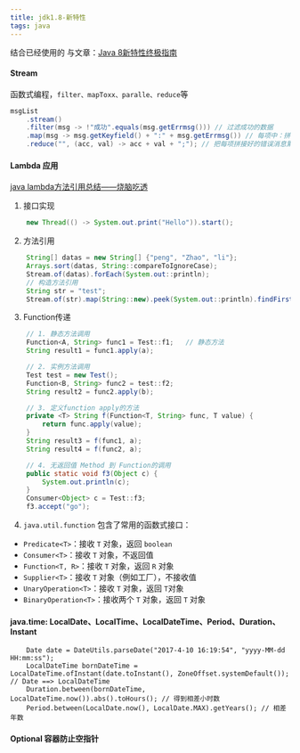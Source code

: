 ```yaml
---
title: jdk1.8-新特性
tags: java
---
```


结合已经使用的 与文章：[Java 8新特性终极指南](http://www.360doc.com/content/14/0620/11/1370831_388286071.shtml)

#### Stream
函数式编程，`filter、mapToxx、paralle、reduce`等
```java
msgList
    .stream()
    .filter(msg -> !"成功".equals(msg.getErrmsg())) // 过滤成功的数据
    .map(msg -> msg.getKeyfield() + ":" + msg.getErrmsg()) // 每项中：拼接错误字段、错误消息
    .reduce("", (acc, val) -> acc + val + ";"); // 把每项拼接好的错误消息累加成一个字符串
```

#### Lambda 应用
[java lambda方法引用总结——烧脑吃透](https://my.oschina.net/polly/blog/917214)

1. 接口实现
```java
    new Thread(() -> System.out.print("Hello")).start();
```

2. 方法引用
```java
    String[] datas = new String[] {"peng", "Zhao", "li"};
    Arrays.sort(datas, String::compareToIgnoreCase);
    Stream.of(datas).forEach(System.out::println);
    // 构造方法引用
    String str = "test";
    Stream.of(str).map(String::new).peek(System.out::println).findFirst();
```

3. Function传递
```java
    // 1. 静态方法调用
    Function<A, String> func1 = Test::f1;   // 静态方法
    String result1 = func1.apply(a); 

    // 2. 实例方法调用
    Test test = new Test();  
    Function<B, String> func2 = test::f2;  
    String result2 = func2.apply(b);  

    // 3. 定义function apply的方法
    private <T> String f(Function<T, String> func, T value) {
        return func.apply(value);
    }
    String result3 = f(func1, a);
    String result4 = f(func2, a);

    // 4. 无返回值 Method 到 Function的调用
    public static void f3(Object c) {
        System.out.println(c);
    }
    Consumer<Object> c = Test::f3;
    f3.accept("go");
```

4. `java.util.function` 包含了常用的函数式接口：
* `Predicate<T>`：接收 `T` 对象，返回 `boolean`
* `Consumer<T>`：接收 `T` 对象，不返回值
* `Function<T, R>`：接收 `T` 对象，返回 `R` 对象
* `Supplier<T>`：接收 `T` 对象（例如工厂），不接收值
* `UnaryOperation<T>`：接收 `T` 对象，返回 `T`对象
* `BinaryOperation<T>`：接收两个 `T` 对象，返回 `T` 对象

#### java.time: LocalDate、LocalTime、LocalDateTime、Period、Duration、Instant
```
    Date date = DateUtils.parseDate("2017-4-10 16:19:54", "yyyy-MM-dd HH:mm:ss");
    LocalDateTime bornDateTime = LocalDateTime.ofInstant(date.toInstant(), ZoneOffset.systemDefault()); // Date ==> LocalDateTime
    Duration.between(bornDateTime, LocalDateTime.now()).abs().toHours(); // 得到相差小时数
    Period.between(LocalDate.now(), LocalDate.MAX).getYears(); // 相差年数
```

#### Optional 容器防止空指针
